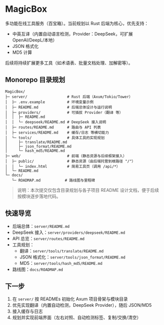 # MagicBox

多功能在线工具服务（百宝箱）。当前规划以 Rust 后端为核心，优先支持：

- 中英互译（内置自动语言检测，Provider：DeepSeek，可扩展 OpenAI/DeepL/本地）
- JSON 格式化
- MD5 计算

后续将持续扩展更多工具（如术语表、批量文档处理、加解密等）。

## Monorepo 目录规划

```
MagicBox/
├─ server/                  # Rust 后端（Axum/Tokio/Tower）
│  ├─ .env.example          # 环境变量示例
│  ├─ README.md             # 后端总体设计与运行说明
│  ├─ providers/            # 可插拔 Provider（翻译 等）
│  │  ├─ README.md
│  │  └─ deepseek/README.md # DeepSeek 接入说明
│  ├─ routes/README.md      # 路由与 API 列表
│  ├─ services/README.md    # 缓存/日志 等横切能力
│  └─ tools/                # 具体工具的实现规划
│     ├─ translate/README.md
│     ├─ json_format/README.md
│     └─ hash_md5/README.md
├─ web/                     # 前端（静态资源与后续框架接入）
│  ├─ public/               # 静态资源（由后端托管到根路径 "/"）
│  │  └─ index.html         # 简易工具页（调用 /api/*）
│  └─ README.md
└─ docs/
   └─ ROADMAP.md           # 路线图与里程碑
```

> 说明：本次提交仅包含目录规划与各子项目 README 设计文档，便于后续按模块逐步落地代码。

## 快速导览

- 后端总体：`server/README.md`
- DeepSeek 接入：`server/providers/deepseek/README.md`
- API 总览：`server/routes/README.md`
- 工具规划：
  - 翻译：`server/tools/translate/README.md`
  - JSON 格式化：`server/tools/json_format/README.md`
  - MD5：`server/tools/hash_md5/README.md`
- 路线图：`docs/ROADMAP.md`

## 下一步

1) 在 `server/` 按 READMEs 初始化 Axum 项目骨架与模块目录
2) 优先实现翻译（内置自动检测，DeepSeek Provider），随后 JSON/MD5
3) 接入缓存与日志
4) 规划并实现前端界面（左右对照、自动检测标签、复制/交换/清空）
